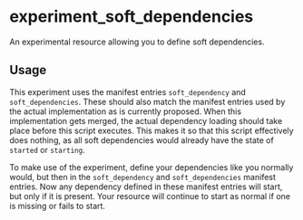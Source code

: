 # experiment_soft_dependencies
An experimental resource allowing you to define soft dependencies.

## Usage
This experiment uses the manifest entries `soft_dependency` and `soft_dependencies`. These should also match the manifest entries used by the actual implementation as is currently proposed. When this implementation gets merged, the actual dependency loading should take place before this script executes. This makes it so that this script effectively does nothing, as all soft dependencies would already have the state of `started` or `starting`.

To make use of the experiment, define your dependencies like you normally would, but then in the `soft_dependency` and `soft_dependencies` manifest entries. Now any dependency defined in these manifest entries will start, but only if it is present. Your resource will continue to start as normal if one is missing or fails to start.
